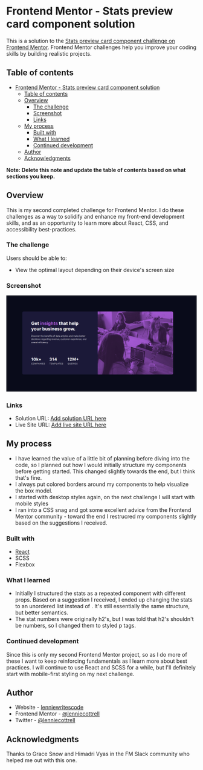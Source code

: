 # Frontend Mentor - Stats preview card component solution

This is a solution to the [Stats preview card component challenge on Frontend Mentor](https://www.frontendmentor.io/challenges/stats-preview-card-component-8JqbgoU62). Frontend Mentor challenges help you improve your coding skills by building realistic projects. 

## Table of contents

- [Frontend Mentor - Stats preview card component solution](#frontend-mentor---stats-preview-card-component-solution)
  - [Table of contents](#table-of-contents)
  - [Overview](#overview)
    - [The challenge](#the-challenge)
    - [Screenshot](#screenshot)
    - [Links](#links)
  - [My process](#my-process)
    - [Built with](#built-with)
    - [What I learned](#what-i-learned)
    - [Continued development](#continued-development)
  - [Author](#author)
  - [Acknowledgments](#acknowledgments)

**Note: Delete this note and update the table of contents based on what sections you keep.**

## Overview
This is my second completed challenge for Frontend Mentor. I do these challenges as a way to solidify and enhance my front-end development skills, and as an opportunity to learn more about React, CSS, and accessibility best-practices.
### The challenge

Users should be able to:

- View the optimal layout depending on their device's screen size

### Screenshot

![](./src/images/stats-preview-screenshot.png)

### Links

- Solution URL: [Add solution URL here](https://www.frontendmentor.io/solutions/stats-preview-components-with-react-EG23ZK5CZ)
- Live Site URL: [Add live site URL here](https://lenniecottrell.github.io/FM-stats-preview-card/)

## My process
- I have learned the value of a little bit of planning before diving into the code, so I planned out how I would initially structure my components before getting started. This changed slightly towards the end, but I think that's fine.
- I always put colored borders around my components to help visualize the box model.
- I started with desktop styles again, on the next challenge I will start with mobile styles
- I ran into a CSS snag and got some excellent advice from the Frontend Mentor community - toward the end I restrucred my components slightly based on the suggestions I received.

### Built with

- [React](https://reactjs.org/)
- SCSS
- Flexbox
### What I learned
- Initially I structured the stats as a repeated component with different props. Based on a suggestion I received, I ended up changing the stats to an unordered list instead of . It's still essentially the same structure, but better semantics.
- The stat numbers were originally h2's, but I was told that h2's shouldn't be numbers, so I changed them to styled p tags.

### Continued development

Since this is only my second Frontend Mentor project, so as I do more of these I want to keep reinforcing fundamentals as I learn more about best practices. I will continue to use React and SCSS for a while, but I'll definitely start with mobile-first styling on my next challenge.

## Author

- Website - [lenniewritescode](https://www.lenniewritescode.com)
- Frontend Mentor - [@lenniecottrell](https://www.frontendmentor.io/profile/lenniecottrell)
- Twitter - [@lenniecottrell](https://www.twitter.com/lenniecottrell)

## Acknowledgments

Thanks to Grace Snow and Himadri Vyas in the FM Slack community who helped me out with this one.
